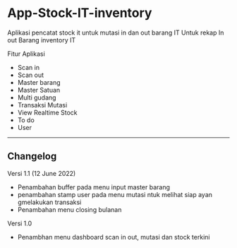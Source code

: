 
# App-Stock-IT-inventory
Aplikasi pencatat stock it untuk mutasi in dan out barang IT
Untuk rekap In out Barang inventory IT

Fitur Aplikasi
- Scan in
- Scan out
- Master barang
- Master Satuan
- Multi gudang
- Transaksi Mutasi
- View Realtime Stock
- To do
- User

-----------
Changelog
-----------
Versi 1.1 (12 June 2022)
- Penambahan buffer pada menu input master barang
- penambahan stamp user pada menu mutasi ntuk melihat siap ayan gmelakukan transaksi
- Penambahan menu closing bulanan


Versi 1.0
- Penambhan menu dashboard scan in out, mutasi dan stock terkini
